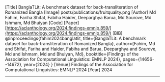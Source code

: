 [Title]
BanglaTLit: A benchmark dataset for back-transliteration of Romanized Bangla
[Image]
posts/publications/fruitquality.png
[Author]
Md Fahim, Fariha Shifat, Fabiha Haider, Deeparghya Barua, Md Sourove, Md Ishmam, Md Bhuiyan
[Code]
[Paper]
[https://aclanthology.org/2024.findings-emnlp.859/](https://aclanthology.org/2024.findings-emnlp.859/)
[BIB]
@inproceedings{fahim2024banglatlit,
  title={BanglaTLit: A benchmark dataset for back-transliteration of Romanized Bangla},
  author={Fahim, Md and Shifat, Fariha and Haider, Fabiha and Barua, Deeparghya and Sourove, Md and Ishmam, Md and Bhuiyan, Md},
  booktitle={Findings of the Association for Computational Linguistics: EMNLP 2024},
  pages={14656--14672},
  year={2024}
}
[Venue]
Findings of the Association for Computational Linguistics: EMNLP 2024
[Year]
2024

---

